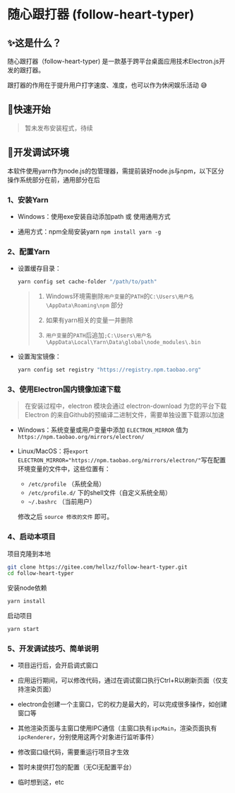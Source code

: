 # 随心跟打器 (follow-heart-typer)

## :sparkles:这是什么？

随心跟打器（follow-heart-typer) 是一款基于跨平台桌面应用技术Electron.js开发的跟打器。

跟打器的作用在于提升用户打字速度、准度，也可以作为休闲娱乐活动 :sweat_smile:

## :key:快速开始

> 暂未发布安装程式，待续

## :egg:开发调试环境

本软件使用yarn作为node.js的包管理器，需提前装好node.js与npm，以下区分操作系统部分在前，通用部分在后

### 1、安装Yarn

-   Windows：使用exe安装自动添加path 或 使用通用方式

-   通用方式：npm全局安装yarn `npm install yarn -g`

    

    

### 2、配置Yarn

-   设置缓存目录：

    ```bash
    yarn config set cache-folder "/path/to/path"
    ```

    >   1.  Windows环境需删除`用户变量`的`PATH`的`C:\Users\用户名\AppData\Roaming\npm` 部分
    >
    >   2.  如果有yarn相关的变量一并删除
    >   3.  `用户变量`的`PATH`后追加`;C:\Users\用户名\AppData\Local\Yarn\Data\global\node_modules\.bin  `

-   设置淘宝镜像：

    ```bash
    yarn config set registry "https://registry.npm.taobao.org"
    ```

### 3、使用Electron国内镜像加速下载

>   在安装过程中，electron 模块会通过 electron-download 为您的平台下载 Electron 的来自Github的预编译二进制文件，需要单独设置下载源以加速

-   Windows：系统变量或用户变量中添加 `ELECTRON_MIRROR` 值为`https://npm.taobao.org/mirrors/electron/`

-   Linux/MacOS：将`export ELECTRON_MIRROR="https://npm.taobao.org/mirrors/electron/"`写在配置环境变量的文件中，这些位置有：

    -   `/etc/profile` （系统全局）
    -   `/etc/profile.d/` 下的shell文件（自定义系统全局）
    -   `~/.bashrc` （当前用户）

    修改之后 `source 修改的文件` 即可。

### 4、启动本项目

项目克隆到本地

```bash
git clone https://gitee.com/hellxz/follow-heart-typer.git
cd follow-heart-typer
```

安装node依赖

```bash
yarn install
```

启动项目

```bash
yarn start
```

### 5、开发调试技巧、简单说明

-   项目运行后，会开启调式窗口

-   应用运行期间，可以修改代码，通过在调试窗口执行Ctrl+R以刷新页面（仅支持渲染页面）
-   electron会创建一个主窗口，它的权力是最大的，可以完成很多操作，如创建窗口等
-   其他渲染页面与主窗口使用IPC通信（主窗口执有`ipcMain`，渲染页面执有`ipcRenderer`，分别使用这两个对象进行监听事件）
-   修改窗口级代码，需要重运行项目才生效
-   暂时未提供打包的配置（无CI无配置平台）
-   临时想到这，etc